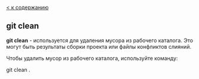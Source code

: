 [< к содержанию](./readme.md)

## git clean

**git clean** - используется для удаления мусора из рабочего каталога. Это могут быть результаты сборки проекта или файлы конфликтов слияний.

Чтобы удалить мусор из рабочего каталога, используйте команду:

git clean .
